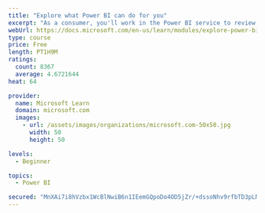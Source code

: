 ```yaml
---
title: "Explore what Power BI can do for you"
excerpt: "As a consumer, you'll work in the Power BI service to review and interact with content that has been shared with you. This module provides the foundational information that you need to work effectively in the Power BI service."
webUrl: https://docs.microsoft.com/en-us/learn/modules/explore-power-bi-service/
type: course
price: Free
length: PT1H9M
ratings:
  count: 8367
  average: 4.6721644
heat: 64

provider:
  name: Microsoft Learn
  domain: microsoft.com
  images:
    - url: /assets/images/organizations/microsoft.com-50x50.jpg
      width: 50
      height: 50

levels:
  - Beginner

topics:
  - Power BI

secured: "MnXAi7i8hVzbx1WcBlNwiB6n1IEemGQpoDo4OD5jZr/+dssoNhv9rfbTD3pLN60UUmUxPuMjwxSjRcakLiLc2/0AN6aDoc3pGj/YfEhMLApBqUn8Jup5OmDhcD1m5UqLiAL/U717aE72CiOWNMDTUDkaptXq6mlPHlEBAGor5bY9h03hUH0MmG92tahXyFpuDffviPQOW4LQyGaWUGVEpYWxd1H7RI25RY0lkJ7Bwtkt8vK1tslTPdejsLMYBCbnTHIfVc1osf33txvkMorRrGWbMqDnZdBO5Pm1vFOYdWYZB3w03jsy5DpCAwaoGRTItPCbzDxHkU3b5ZEFMGf+U+DNh/ClYgq563cop8Jku2ZfAyKBsqi+qreJm8cFb7sZGAMUf4/GHmOJdtvXWBforkx6mGwQCqBuUvUBFw17OY4=;IX9LjNMX4natYIvvN99dYA=="
---
```


